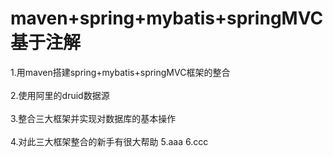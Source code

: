 # maven+spring+mybatis+springMVC 基于注解 
1.用maven搭建spring+mybatis+springMVC框架的整合<br/><br/>
2.使用阿里的druid数据源<br/><br/>
3.整合三大框架并实现对数据库的基本操作<br/><br/>
4.对此三大框架整合的新手有很大帮助
5.aaa
6.ccc
